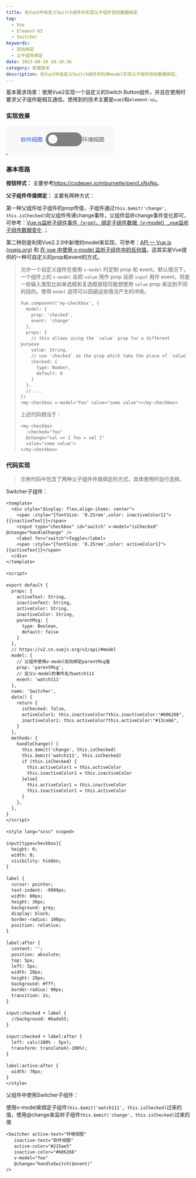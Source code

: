 ```yaml
---
title: 在Vue2中自定义Switch组件并实现父子组件双向数据绑定
tag:
  - Vue
  - Element-UI
  - Switcher
keywords:
  - 双向绑定
  - 父子组件绑定
date: 2023-08-10 18:10:36
category: 前端技术
description: 在Vue2中自定义Switch组件并利用model实现父子组件双向数据绑定。
---
```


基本需求场景：使用Vue2实现一个自定义的Switch Button组件，并且在使用时要求父子组件能相互通信。使用到的技术主要是`vue2`和`element-ui`。

<!-- more -->

### 实现效果

![效果展示](./Customize-the-Switch-component-in-Vue2-and-realize-the-two-way-data-binding-of-parent-and-child-components/switcher.gif)

### 基本思路

**按钮样式：** 主要参考<https://codepen.io/mburnette/pen/LxNxNg>。  

**父子组件传值绑定：** 主要有两种方式：

第一种父组件给子组件的prop传值，子组件通过`this.$emit('change', this.isChecked)`向父组件传递change事件，父组件监听change事件变化即可，可参考：[Vue.js监听子组件事件（v-on）、绑定子组件数据（v-model）_vue监听子组件数据变化](https://blog.csdn.net/xingzuo_1840/article/details/125019947) ；

第二种则是利用Vue2.2.0中新增的model来实现，可参考：[API — Vue.js (vuejs.org)](https://v2.cn.vuejs.org/v2/api/#model) 和 [在 vue 中使用 v-model 监听子组件中的任何值](https://www.jianshu.com/p/71c6b2500e24/)，这其实是Vue提供的一种可自定义的prop和event的方式。

> 允许一个自定义组件在使用 `v-model` 时定制 prop 和 event。默认情况下，一个组件上的 `v-model` 会把 `value` 用作 prop 且把 `input` 用作 event，但是一些输入类型比如单选框和复选框按钮可能想使用 `value` prop 来达到不同的目的。使用 `model` 选项可以回避这些情况产生的冲突。
>
> ```vue
> Vue.component('my-checkbox', {
>   model: {
>     prop: 'checked',
>     event: 'change'
>   },
>   props: {
>     // this allows using the `value` prop for a different purpose
>     value: String,
>     // use `checked` as the prop which take the place of `value`
>     checked: {
>       type: Number,
>       default: 0
>     }
>   },
>   // ...
> })
> <my-checkbox v-model="foo" value="some value"></my-checkbox>
> ```
>
> 上述代码相当于：
>
> ```vue
> <my-checkbox
>   :checked="foo"
>   @change="val => { foo = val }"
>   value="some value">
> </my-checkbox>
> ```

### 代码实现

> 示例代码中包含了两种父子组件传值绑定的方式，具体使用时自行选择。

Switcher子组件：

```vue
<template>
  <div style="display: flex;align-items: center">
    <span :style="{fontSize: '0.25rem',color: inactiveColor1}">{{inactiveText}}</span>
    <input type="checkbox" id="switch" v-model="isChecked" @change="handleChange" />
    <label for="switch">Toggle</label>
    <span :style="{fontSize: '0.25rem',color: activeColor1}">{{activeText}}</span>
  </div>
</template>

<script>

export default {
  props: {
    activeText: String,
    inactiveText: String,
    activeColor: String,
    inactiveColor: String,
    parentMsg: {
      type: Boolean,
      default: false
    }
  },
  // https://v2.cn.vuejs.org/v2/api/#model
  model: {
    // 父组件使用v-model双向绑定parentMsg值
    prop: 'parentMsg',
    // 定义v-model的事件名为watch111
    event: 'watch111'
  },
  name: 'Switcher',
  data() {
    return {
      isChecked: false,
      activeColor1: this.inactiveColor?this.inactiveColor:"#606266",
      inactiveColor1: this.activeColor?this.activeColor:"#13ce66",
    }
  },
  methods: {
    handleChange() {
      this.$emit('change', this.isChecked)
      this.$emit('watch111', this.isChecked)
      if (this.isChecked) {
        this.activeColor1 = this.activeColor
        this.inactiveColor1 = this.inactiveColor
      }else{
        this.activeColor1 = this.inactiveColor
        this.inactiveColor1 = this.activeColor
      }
    },
  },
}
</script>

<style lang="scss" scoped>

input[type=checkbox]{
  height: 0;
  width: 0;
  visibility: hidden;
}

label {
  cursor: pointer;
  text-indent: -9999px;
  width: 80px;
  height: 30px;
  background: grey;
  display: block;
  border-radius: 100px;
  position: relative;
}

label:after {
  content: '';
  position: absolute;
  top: 5px;
  left: 5px;
  width: 20px;
  height: 20px;
  background: #fff;
  border-radius: 90px;
  transition: 2s;
}

input:checked + label {
  //background: #bada55;
}

input:checked + label:after {
  left: calc(100% - 5px);
  transform: translateX(-100%);
}

label:active:after {
  width: 70px;
}
</style>
```

父组件中使用Switcher子组件：

使用v-model来绑定子组件`this.$emit('watch111', this.isChecked)`过来的值，使用@change来监听子组件`this.$emit('change', this.isChecked)`过来的值

```vue
<Switcher active-text="环境视图"
   inactive-text="软件视图"
   active-color="#215ae5"
   inactive-color="#606266"
   v-model="foo" 
   @change="handleSwitch($event)"
/>
```
